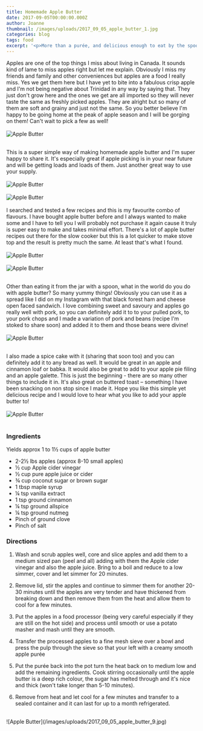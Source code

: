 ```yaml
---
title: Homemade Apple Butter
date: 2017-09-05T00:00:00.000Z
author: Joanne
thumbnail: /images/uploads/2017_09_05_apple_butter_1.jpg
categories: blog
tags: food
excerpt: '<p>More than a purée, and delicious enough to eat by the spoonful </p>'
---
```


Apples are one of the top things I miss about living in Canada. It sounds kind of lame to miss apples right but let me explain. Obviously I miss my friends and family and other conveniences but apples are a food I really miss. Yes we get them here but I have yet to bite into a fabulous crisp apple and I'm not being negative about Trinidad in any way by saying that. They just don't grow here and the ones we get are all imported so they will never taste the same as freshly picked apples. They are alright but so many of them are soft and grainy and just not the same. So you better believe I'm happy to be going home at the peak of apple season and I will be gorging on them!  Can't wait to pick a few as well!
<br>
<br>
![Apple Butter](/images/uploads/2017_09_05_apple_butter_2.jpg)
<br>
<br>

This is a super simple way of making homemade apple butter and I'm super happy to share it. It's especially great if apple picking is in your near future and will be getting loads and loads of them. Just another great way to use your supply.
<br>
<br>
![Apple Butter](/images/uploads/2017_09_05_apple_butter_3.jpg)
<br>
<br>
![Apple Butter](/images/uploads/2017_09_05_apple_butter_4.jpg)
<br>
<br>
I searched and tested a few recipes and this is my favourite combo of flavours.  I have bought apple butter before and I always wanted to make some and I have to tell you I will probably not purchase it again cause it truly is super easy to make and takes minimal effort.  There's a lot of apple butter recipes out there for the slow cooker but this is a lot quicker to make stove top and the result is pretty much the same. At least that's what I found.
<br>
<br>
![Apple Butter](/images/uploads/2017_09_05_apple_butter_5.jpg)
<br>
<br>
![Apple Butter](/images/uploads/2017_09_05_apple_butter_6.jpg)
<br>
<br>

Other than eating it from the jar with a spoon, what in the world do you do with apple butter? So many yummy things! Obviously you can use it as a spread like I did on my Instagram with that black forest ham and cheese open faced sandwich. I love combining sweet and savoury and apples go really well with pork, so you can definitely add it to to your pulled pork, to your pork chops and I made a variation of pork and beans (recipe I'm stoked to share soon) and added it to them and those beans were divine!
<br>
<br>
![Apple Butter](/images/uploads/2017_09_05_apple_butter_7.jpg)
<br>
<br>

I also made a spice cake with it (sharing that soon too) and you can definitely add it to any bread as well. It would be great in an apple and cinnamon loaf or babka. It would also be great to add to your apple pie filing and an apple galette. This is just the beginning - there are so many other things to include it in. It's also great on buttered toast &ndash; something I have been snacking on non stop since I made it.  Hope you like this simple yet delicious recipe and I would love to hear what you like to add your apple butter to!
<br>
<br>
![Apple Butter](/images/uploads/2017_09_05_apple_butter_8.jpg)
<br>
<br>

### Ingredients
Yields approx 1 to 1&frac12; cups of apple butter

* 2-2&frac12; lbs apples (approx 8-10 small apples)
* &frac12; cup Apple cider vinegar
* &frac12; cup pure apple juice or cider
* &frac34; cup coconut sugar or brown sugar
* 1 tbsp maple syrup
* &frac14; tsp vanilla extract
* 1 tsp ground cinnamon
* &frac14; tsp ground allspice
* &frac14; tsp ground nutmeg
* Pinch of ground clove
* Pinch of salt

### Directions

1. Wash and scrub apples well, core and slice apples and add them to a medium sized pan (peel and all) adding with them the Apple cider vinegar and also the apple juice. Bring to a boil and reduce to a low simmer, cover and let simmer for 20 minutes.

1. Remove lid, stir the apples and continue to simmer them for another 20-30 minutes until the apples are very tender and have thickened from breaking down and then remove them from the heat and allow them to cool for a few minutes.

1. Put the apples in a food processor (being very careful especially if they are still on the hot side) and process until smooth or use a potato masher and mash until they are smooth.  

1. Transfer the processed apples to a fine mesh sieve over a bowl and press the pulp through the sieve so that your left with a creamy smooth apple purée

1. Put the purée back into the pot turn the heat back on to medium low and add the remaining ingredients. Cook stirring occasionally until the apple butter is a deep rich colour, the sugar has melted through and it's nice and thick (won't take longer than 5-10 minutes).

1. Remove from heat and let cool for a few minutes and transfer to a  sealed container and it can last for up to a month refrigerated.

<br>
![Apple Butter](/images/uploads/2017_09_05_apple_butter_9.jpg)
